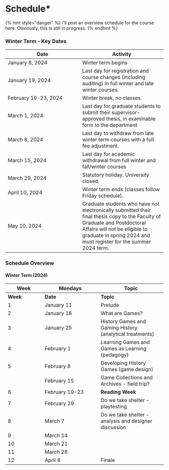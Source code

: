# Schedule\*

{% hint style="danger" %}
I'll post an overview schedule for the course here. Obviously, this is still in progress.&#x20;
{% endhint %}

### Winter Term - Key Dates

<table><thead><tr><th width="221">Date</th><th>Activity</th></tr></thead><tbody><tr><td>January 8, 2024</td><td>Winter term begins</td></tr><tr><td>January 19, 2024 </td><td>Last day for registration and course changes (including auditing) in full winter and late winter courses.</td></tr><tr><td>February 19-23, 2024 </td><td>Winter break, no classes.</td></tr><tr><td>March 1, 2024 </td><td>Last day for graduate students to submit their supervisor-approved thesis, in examinable form to the department</td></tr><tr><td>March 8, 2024 </td><td>Last day to withdraw from late winter term courses with a full fee adjustment.</td></tr><tr><td>March 15, 2024 </td><td>Last day for academic withdrawal from full winter and fall/winter courses</td></tr><tr><td>March 29, 2024 </td><td>Statutory holiday. University closed.</td></tr><tr><td>April 10, 2024 </td><td>Winter term ends (classes follow Friday schedule).</td></tr><tr><td>May 10, 2024 </td><td>Graduate students who have not electronically submitted their final thesis copy to the Faculty of Graduate and Postdoctoral Affairs will not be eligible to graduate in spring 2024 and must register for the summer 2024 term.</td></tr></tbody></table>



### Schedule Overview

#### Winter Term (2024)

<table data-header-hidden><thead><tr><th width="101.59055118110237">Week</th><th width="162">Mondays</th><th>Topic</th></tr></thead><tbody><tr><td><strong>Week</strong></td><td><strong>Date</strong></td><td><strong>Topic</strong></td></tr><tr><td>1</td><td>January 11</td><td>Prelude</td></tr><tr><td>2</td><td>January 18</td><td>What are Games? </td></tr><tr><td>3</td><td>January 25</td><td>History Games and Gaming History (analytical treatments)</td></tr><tr><td>4</td><td>February 1</td><td>Learning Games and Games as Learning (pedagogy)</td></tr><tr><td>5</td><td>February 8</td><td>Developing History Games (game design)</td></tr><tr><td></td><td>February 15</td><td>Game Collections and Archives - field trip?</td></tr><tr><td>6</td><td>February 19-23</td><td><strong>Reading Week</strong></td></tr><tr><td>7</td><td>February 29</td><td>Do we take shelter - playtesting</td></tr><tr><td>8</td><td>March 7</td><td>Do we take shelter - analysis and designer discussion</td></tr><tr><td>9</td><td>March 14</td><td></td></tr><tr><td>10</td><td>March 21</td><td></td></tr><tr><td>11</td><td>March 28 </td><td></td></tr><tr><td>12</td><td>April 4</td><td>Finale</td></tr></tbody></table>
